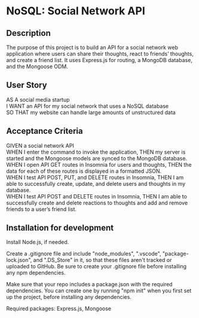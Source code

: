 # NoSQL: Social Network API

## Description
The purpose of this project is to build an API for a social network web application where users can share their thoughts, react to friends’ thoughts, and create a friend list. It uses Express.js for routing, a MongoDB database, and the Mongoose ODM.  

## User Story
AS A social media startup  
I WANT an API for my social network that uses a NoSQL database  
SO THAT my website can handle large amounts of unstructured data  

## Acceptance Criteria
GIVEN a social network API  
WHEN I enter the command to invoke the application, THEN my server is started and the Mongoose models are synced to the MongoDB database.  
WHEN I open API GET routes in Insomnia for users and thoughts, THEN the data for each of these routes is displayed in a formatted JSON.  
WHEN I test API POST, PUT, and DELETE routes in Insomnia, THEN I am able to successfully create, update, and delete users and thoughts in my database.  
WHEN I test API POST and DELETE routes in Insomnia, THEN I am able to successfully create and delete reactions to thoughts and add and remove friends to a user’s friend list.  

## Installation for development
Install Node.js, if needed.  

Create a .gitignore file and include "node_modules", ".vscode", "package-lock.json", and ".DS_Store" in it, so that these files aren't tracked or uploaded to GitHub. Be sure to create your .gitignore file before installing any npm dependencies.

Make sure that your repo includes a package.json with the required dependencies. You can create one by running "npm init" when you first set up the project, before installing any dependencies.

Required packages: Express.js, Mongoose